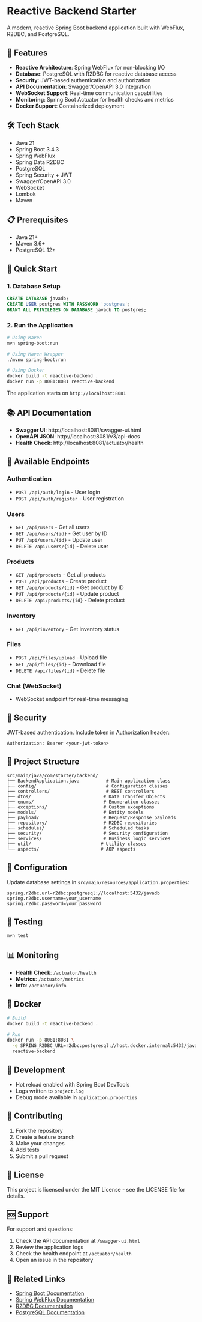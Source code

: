 # Reactive Backend Starter

A modern, reactive Spring Boot backend application built with WebFlux, R2DBC, and PostgreSQL.

## 🚀 Features

- **Reactive Architecture**: Spring WebFlux for non-blocking I/O
- **Database**: PostgreSQL with R2DBC for reactive database access
- **Security**: JWT-based authentication and authorization
- **API Documentation**: Swagger/OpenAPI 3.0 integration
- **WebSocket Support**: Real-time communication capabilities
- **Monitoring**: Spring Boot Actuator for health checks and metrics
- **Docker Support**: Containerized deployment

## 🛠️ Tech Stack

- Java 21
- Spring Boot 3.4.3
- Spring WebFlux
- Spring Data R2DBC
- PostgreSQL
- Spring Security + JWT
- Swagger/OpenAPI 3.0
- WebSocket
- Lombok
- Maven

## 📋 Prerequisites

- Java 21+
- Maven 3.6+
- PostgreSQL 12+

## 🚀 Quick Start

### 1. Database Setup

```sql
CREATE DATABASE javadb;
CREATE USER postgres WITH PASSWORD 'postgres';
GRANT ALL PRIVILEGES ON DATABASE javadb TO postgres;
```

### 2. Run the Application

```bash
# Using Maven
mvn spring-boot:run

# Using Maven Wrapper
./mvnw spring-boot:run

# Using Docker
docker build -t reactive-backend .
docker run -p 8081:8081 reactive-backend
```

The application starts on `http://localhost:8081`

## 📚 API Documentation

- **Swagger UI**: http://localhost:8081/swagger-ui.html
- **OpenAPI JSON**: http://localhost:8081/v3/api-docs
- **Health Check**: http://localhost:8081/actuator/health

## 🔧 Available Endpoints

### Authentication
- `POST /api/auth/login` - User login
- `POST /api/auth/register` - User registration

### Users
- `GET /api/users` - Get all users
- `GET /api/users/{id}` - Get user by ID
- `PUT /api/users/{id}` - Update user
- `DELETE /api/users/{id}` - Delete user

### Products
- `GET /api/products` - Get all products
- `POST /api/products` - Create product
- `GET /api/products/{id}` - Get product by ID
- `PUT /api/products/{id}` - Update product
- `DELETE /api/products/{id}` - Delete product

### Inventory
- `GET /api/inventory` - Get inventory status

### Files
- `POST /api/files/upload` - Upload file
- `GET /api/files/{id}` - Download file
- `DELETE /api/files/{id}` - Delete file

### Chat (WebSocket)
- WebSocket endpoint for real-time messaging

## 🔐 Security

JWT-based authentication. Include token in Authorization header:
```
Authorization: Bearer <your-jwt-token>
```

## 📁 Project Structure

```
src/main/java/com/starter/backend/
├── BackendApplication.java          # Main application class
├── config/                          # Configuration classes
├── controllers/                     # REST controllers
├── dtos/                           # Data Transfer Objects
├── enums/                          # Enumeration classes
├── exceptions/                     # Custom exceptions
├── models/                         # Entity models
├── payload/                        # Request/Response payloads
├── repository/                     # R2DBC repositories
├── schedules/                      # Scheduled tasks
├── security/                       # Security configuration
├── services/                       # Business logic services
├── util/                          # Utility classes
└── aspects/                       # AOP aspects
```

## 🔧 Configuration

Update database settings in `src/main/resources/application.properties`:

```properties
spring.r2dbc.url=r2dbc:postgresql://localhost:5432/javadb
spring.r2dbc.username=your_username
spring.r2dbc.password=your_password
```

## 🧪 Testing

```bash
mvn test
```

## 📊 Monitoring

- **Health Check**: `/actuator/health`
- **Metrics**: `/actuator/metrics`
- **Info**: `/actuator/info`

## 🐳 Docker

```bash
# Build
docker build -t reactive-backend .

# Run
docker run -p 8081:8081 \
  -e SPRING_R2DBC_URL=r2dbc:postgresql://host.docker.internal:5432/javadb \
  reactive-backend
```

## 🔄 Development

- Hot reload enabled with Spring Boot DevTools
- Logs written to `project.log`
- Debug mode available in `application.properties`

## 🤝 Contributing

1. Fork the repository
2. Create a feature branch
3. Make your changes
4. Add tests
5. Submit a pull request

## 📄 License

This project is licensed under the MIT License - see the LICENSE file for details.

## 🆘 Support

For support and questions:

1. Check the API documentation at `/swagger-ui.html`
2. Review the application logs
3. Check the health endpoint at `/actuator/health`
4. Open an issue in the repository

## 🔗 Related Links

- [Spring Boot Documentation](https://spring.io/projects/spring-boot)
- [Spring WebFlux Documentation](https://docs.spring.io/spring-framework/reference/web/webflux.html)
- [R2DBC Documentation](https://r2dbc.io/)
- [PostgreSQL Documentation](https://www.postgresql.org/docs/) 